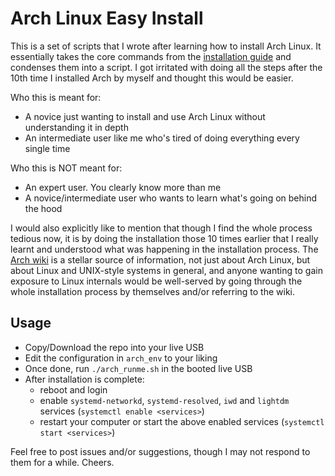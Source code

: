 # Arch Linux Easy Install
This is a set of scripts that I wrote after learning how to install Arch Linux. It essentially takes the core commands from the [installation guide](https://wiki.archlinux.org/index.php/Installation_guide) and condenses them into a script. I got irritated with doing all the steps after the 10th time I installed Arch by myself and thought this would be easier.

Who this is meant for:
- A novice just wanting to install and use Arch Linux without understanding it in depth
- An intermediate user like me who's tired of doing everything every single time

Who this is NOT meant for:
- An expert user. You clearly know more than me
- A novice/intermediate user who wants to learn what's going on behind the hood

I would also explicitly like to mention that though I find the whole process tedious now, it is by doing the installation those 10 times earlier that I really learnt and understood what was happening in the installation process. The [Arch wiki](https://wiki.archlinux.org/) is a stellar source of information, not just about Arch Linux, but about Linux and UNIX-style systems in general, and anyone wanting to gain exposure to Linux internals would be well-served by going through the whole installation process by themselves and/or referring to the wiki.

## Usage
- Copy/Download the repo into your live USB
- Edit the configuration in `arch_env` to your liking
- Once done, run `./arch_runme.sh` in the booted live USB
- After installation is complete:
	- reboot and login
	- enable `systemd-networkd`, `systemd-resolved`, `iwd` and `lightdm` services (`systemctl enable <services>`)
	- restart your computer or start the above enabled services (`systemctl start <services>`)

Feel free to post issues and/or suggestions, though I may not respond to them for a while. Cheers.
